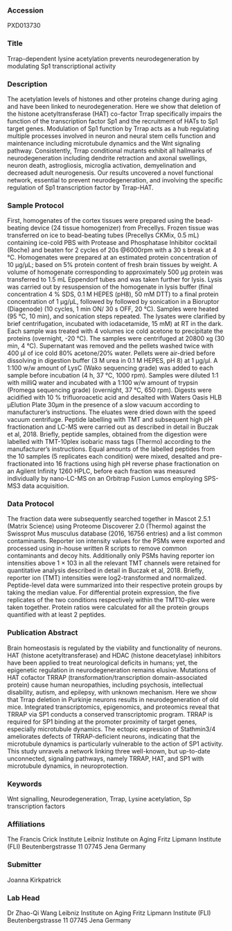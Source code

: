 ### Accession
PXD013730

### Title
Trrap-dependent lysine acetylation prevents neurodegeneration by modulating Sp1 transcriptional activity

### Description
The acetylation levels of histones and other proteins change during aging and have been linked to neurodegeneration. Here we show that deletion of the histone acetyltransferase (HAT) co-factor Trrap specifically impairs the function of the transcription factor Sp1 and the recruitment of HATs to Sp1 target genes. Modulation of Sp1 function by Trrap acts as a hub regulating multiple processes involved in neuron and neural stem cells function and maintenance including microtubule dynamics and the Wnt signaling pathway. Consistently, Trrap conditional mutants exhibit all hallmarks of neurodegeneration including dendrite retraction and axonal swellings, neuron death, astrogliosis, microglia activation, demyelination and decreased adult neurogenesis. Our results uncovered a novel functional network, essential to prevent neurodegeneration, and involving the specific regulation of Sp1 transcription factor by Trrap-HAT.

### Sample Protocol
First, homogenates of the cortex tissues were prepared using the bead-beating device (24 tissue homogenizer) from Precellys.  Frozen tissue was transferred on ice to bead-beating tubes (Precellys CKMix, 0.5 mL) containing ice-cold PBS with Protease and Phosphatase Inhibitor cocktail (Roche) and beaten for 2 cycles of 20s @6000rpm with a 30 s break at 4 °C. Homogenates were prepared at an estimated protein concentration of 10 µg/µL; based on 5% protein content of fresh brain tissues by weight.  A volume of homogenate corresponding to approximately 500 µg protein was transferred to 1.5 mL Eppendorf tubes and was taken further for lysis.  Lysis was carried out by resuspension of the homogenate in lysis buffer (final concentration 4 % SDS, 0.1 M HEPES (pH8), 50 mM DTT) to a final protein concentration of 1 µg/µL, followed by followed by sonication in a Bioruptor (Diagenode) (10 cycles,  1 min ON/ 30 s OFF, 20 °C). Samples were heated (95 °C, 10 min), and sonication steps repeated. The lysates were clarified by brief centrifugation, incubated with iodacetamide, 15 mM) at RT in the dark. Each sample was treated with 4 volumes ice cold acetone to precipitate the proteins (overnight, -20 °C). The samples were centrifuged at 20800 xg (30 min, 4 °C). Supernatant was removed and the pellets washed twice with 400 µl of ice cold 80% acetone/20% water.  Pellets were air-dried before dissolving in digestion buffer (3 M urea in 0.1 M HEPES, pH 8) at 1 µg/µl. A 1:100 w/w amount of LysC (Wako sequencing grade) was added to each sample before incubation (4 h, 37 °C, 1000 rpm). Samples were diluted 1:1 with milliQ water and incubated with a 1:100 w/w amount of trypsin (Promega sequencing grade) (overnight, 37 °C, 650 rpm). Digests were acidified with 10 % trifluoroacetic acid and desalted with Waters Oasis HLB µElution Plate 30µm in the presence of a slow vacuum according to manufacturer’s instructions. The eluates were dried down with the speed vacuum centrifuge. Peptide labelling with TMT and subsequent high pH fractionation and LC-MS were carried out as described in detail in Buczak et al, 2018.  Briefly, peptide samples, obtained from the digestion were labelled with TMT-10plex isobaric mass tags (Thermo) according to the manufacturer’s instructions.  Equal amounts of the labelled peptides from the 10 samples (5 replicates each condition) were mixed, desalted and pre-fractionated into 16 fractions using high pH reverse phase fractionation on an Agilent Infinity 1260 HPLC, before each fraction was measured individually by nano-LC-MS on an Orbitrap Fusion Lumos employing SPS-MS3 data acquisition.

### Data Protocol
The fraction data were subsequently searched together in Mascot 2.5.1 (Matrix Science) using Proteome Discoverer 2.0 (Thermo) against the Swissprot Mus musculus database (2016, 16756 entries) and a list common contaminants.  Reporter ion intensity values for the PSMs were exported and processed using in-house written R scripts to remove common contaminants and decoy hits. Additionally only PSMs having reporter ion intensities above 1 × 103 in all the relevant TMT channels were retained for quantitative analysis described in detail in Buczak et al, 2018.  Briefly, reporter ion (TMT) intensities were log2-transformed and normalized. Peptide-level data were summarized into their respective protein groups by taking the median value. For differential protein expression, the five replicates of the two conditions respectively within the TMT10-plex were taken together. Protein ratios were calculated for all the protein groups quantified with at least 2 peptides.

### Publication Abstract
Brain homeostasis is regulated by the viability and functionality of neurons. HAT (histone acetyltransferase) and HDAC (histone deacetylase) inhibitors have been applied to treat neurological deficits in humans; yet, the epigenetic regulation in neurodegeneration remains elusive. Mutations of HAT cofactor TRRAP (transformation/transcription domain-associated protein) cause human neuropathies, including psychosis, intellectual disability, autism, and epilepsy, with unknown mechanism. Here we show that Trrap deletion in Purkinje neurons results in neurodegeneration of old mice. Integrated transcriptomics, epigenomics, and proteomics reveal that TRRAP via SP1 conducts a conserved transcriptomic program. TRRAP is required for SP1 binding at the promoter proximity of target genes, especially microtubule dynamics. The ectopic expression of Stathmin3/4 ameliorates defects of TRRAP-deficient neurons, indicating that the microtubule dynamics is particularly vulnerable to the action of SP1 activity. This study unravels a network linking three well-known, but up-to-date unconnected, signaling pathways, namely TRRAP, HAT, and SP1 with microtubule dynamics, in neuroprotection.

### Keywords
Wnt signalling, Neurodegeneration, Trrap, Lysine acetylation, Sp transcription factors

### Affiliations
The Francis Crick Institute
Leibniz Institute on Aging Fritz Lipmann Institute (FLI)  Beutenbergstrasse 11  07745 Jena Germany

### Submitter
Joanna Kirkpatrick

### Lab Head
Dr Zhao-Qi Wang
Leibniz Institute on Aging Fritz Lipmann Institute (FLI)  Beutenbergstrasse 11  07745 Jena Germany


